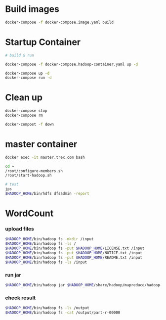 
# Build images
```bash
docker-compose -f docker-compose.image.yaml build
```

# Startup Container
```bash
# build & run

docker-compose -f docker-compose.hadoop-container.yaml up -d

docker-compose up -d
docker-compose run -d
```

# Clean up
```bash
docker-compose stop
docker-compose rm

docker-compost -f down
```

# master container

```bash
docker exec -it master.trex.com bash

cd ~
/root/configure-members.sh
/root/start-hadoop.sh

# test
jps
$HADOOP_HOME/bin/hdfs dfsadmin -report
```

# WordCount

### upload files

```bash
$HADOOP_HOME/bin/hadoop fs -mkdir /input
$HADOOP_HOME/bin/hadoop fs -ls /
$HADOOP_HOME/bin/hadoop fs -put $HADOOP_HOME/LICENSE.txt /input
$HADOOP_HOME/bin/hadoop fs -put $HADOOP_HOME/NOTICE.txt /input
$HADOOP_HOME/bin/hadoop fs -put $HADOOP_HOME/README.txt /input
$HADOOP_HOME/bin/hadoop fs -ls /input
```

### run jar

```bash
$HADOOP_HOME/bin/hadoop jar $HADOOP_HOME/share/hadoop/mapreduce/hadoop-mapreduce-examples-2.7.3.jar wordcount /input /output
```

### check result

```bash
$HADOOP_HOME/bin/hadoop fs -ls /output
$HADOOP_HOME/bin/hadoop fs -cat /output/part-r-00000
```


